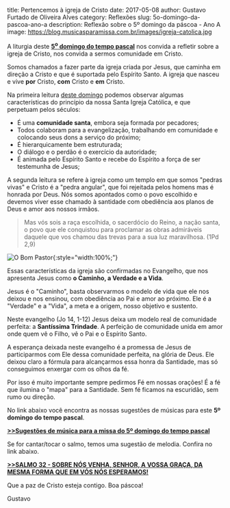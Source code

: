 ﻿title: Pertencemos à igreja de Cristo
date: 2017-05-08
author: Gustavo Furtado de Oliveira Alves
category: Reflexões
slug: 5o-domingo-da-pascoa-ano-a
description: Reflexão sobre o 5º domingo da páscoa - Ano A
image: https://blog.musicasparamissa.com.br/images/igreja-catolica.jpg

A liturgia deste [**5<sup>o</sup> domingo do tempo pascal**](https://musicasparamissa.com.br/sugestoes-para/5o-domingo-da-pascoa-ano-a/)
nos convida a refletir sobre a igreja de Cristo, nos convida a sermos comunidade em Cristo.

Somos chamados a fazer parte da igreja criada por Jesus,
que caminha em direção a Cristo e que é suportada pelo Espírito Santo.
A igreja que nasceu e vive **por** Cristo, **com** Cristo e **em** Cristo.

Na primeira leitura [deste domingo](https://musicasparamissa.com.br/sugestoes-para/5o-domingo-da-pascoa-ano-a/)
podemos observar algumas características do princípio da nossa Santa Igreja Católica,
e que perpetuam pelos séculos:

- É uma **comunidade santa**, embora seja formada por pecadores;
- Todos colaboram para a evangelização, trabalhando em comunidade e colocando seus dons a serviço do próximo;
- É hierarquicamente bem estruturada;
- O diálogo e o perdão é o exercício da autoridade;
- É animada pelo Espírito Santo e recebe do Espírito a força de ser testemunha de Jesus;

A segunda leitura se refere à igreja como um templo em que somos "pedras vivas"
e Cristo é a "pedra angular", que foi rejeitada pelos homens mas é honrada por Deus.
Nós somos apontados como o povo escolhido e devemos viver esse chamado à santidade
com obediência aos planos de Deus e amor aos nossos irmãos.

>Mas vós sois a raça escolhida, o sacerdócio do Reino,
a nação santa, o povo que ele conquistou
para proclamar as obras admiráveis
daquele que vos chamou das trevas
para a sua luz maravilhosa. (1Pd 2,9)

![O Bom Pastor](/images/igreja-catolica.jpg){:style="width:100%;"}

Essas características da igreja são confirmadas no Evangelho, que nos apresenta Jesus como
**o Caminho, a Verdade e a Vida**.

Jesus é o "Caminho", basta observarmos o modelo de vida que ele nos deixou e nos ensinou,
com obediência ao Pai e amor ao próximo. Ele é a "Verdade" e a "Vida", a meta e a origem,
nosso objetivo e sustento.

Neste evangelho (Jo 14, 1-12) Jesus deixa um modelo real de comunidade perfeita: a **Santíssima Trindade**.
A perfeição de comunidade unida em amor onde quem vê o Filho, vê o Pai e o Espírito Santo.

A esperança deixada neste evangelho é a promessa de Jesus de participarmos com Ele
dessa comunidade perfeita, na glória de Deus. Ele deixou claro a fórmula
para alcançarmos essa honra da Santidade, mas só conseguimos enxergar com os olhos da fé.

Por isso é muito importante sempre pedirmos Fé em nossas orações!
É a fé que ilumina o "mapa" para a Santidade. Sem fé ficamos na escuridão, sem rumo ou direção.

No link abaixo você encontra as nossas sugestões de músicas para este **5º domingo do tempo pascal**.

**[>>Sugestões de música para a missa do 5º domingo do tempo pascal](https://musicasparamissa.com.br/sugestoes-para/5o-domingo-da-pascoa-ano-a/)**

Se for cantar/tocar o salmo, temos uma sugestão de melodia. Confira no link abaixo.

**[>>SALMO 32 - SOBRE NÓS VENHA, SENHOR, A VOSSA GRAÇA, DA MESMA FORMA QUE EM VÓS NÓS ESPERAMOS!](https://musicasparamissa.com.br/musica/salmo-32-sobre-nos-venha-senhor-a-vossa-graca-da-mesma-forma/)**

Que a paz de Cristo esteja contigo. Boa páscoa!

Gustavo
